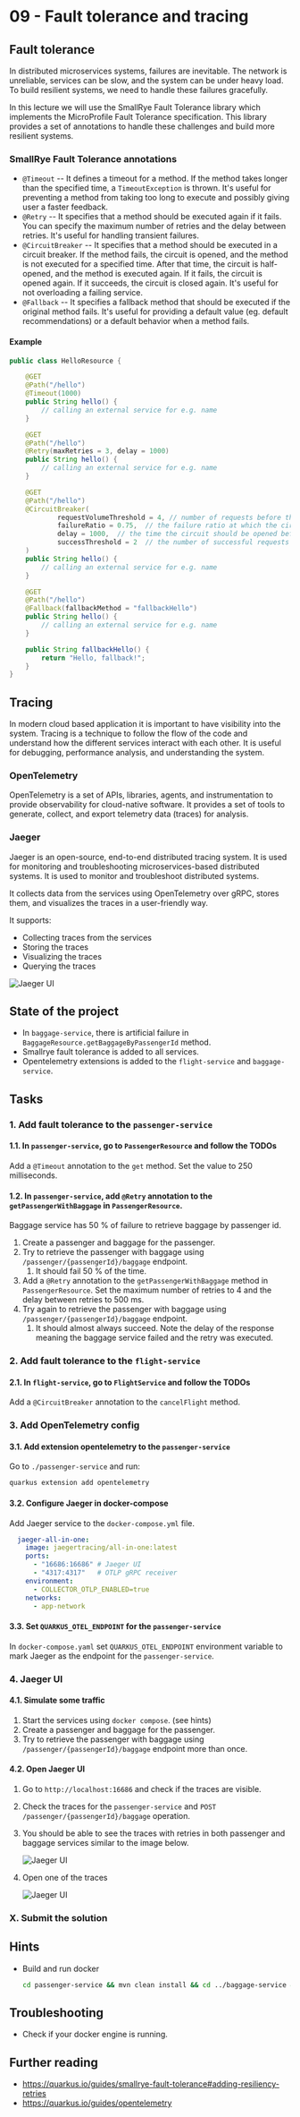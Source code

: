 # 09 - Fault tolerance and tracing

## Fault tolerance

In distributed microservices systems, failures are inevitable. The network is unreliable, services can be slow, and the
system can be under heavy load. To build resilient systems, we need to handle these failures gracefully.

In this lecture we will use the SmallRye Fault Tolerance library which implements the MicroProfile Fault Tolerance
specification. This library provides a set of annotations to handle these challenges and build more resilient systems.

### SmallRye Fault Tolerance annotations

- `@Timeout` -- It defines a timeout for a method. If the method takes longer than the specified time,
  a `TimeoutException` is thrown. It's useful for preventing a method from taking too long to execute and possibly
  giving user a faster feedback.
- `@Retry` -- It specifies that a method should be executed again if it fails. You can specify the maximum number of
  retries and the delay between retries. It's useful for handling transient failures.
- `@CircuitBreaker` -- It specifies that a method should be executed in a circuit breaker. If the method fails, the
  circuit is opened, and the method is not executed for a specified time. After that time, the circuit is half-opened,
  and the method is executed again. If it fails, the circuit is opened again. If it succeeds, the circuit is closed
  again. It's useful for not overloading a failing service.
- `@Fallback` -- It specifies a fallback method that should be executed if the original method fails. It's useful for
  providing a default value (eg. default recommendations) or a default behavior when a method fails.

#### Example

```java
public class HelloResource {

    @GET
    @Path("/hello")
    @Timeout(1000)
    public String hello() {
        // calling an external service for e.g. name
    }

    @GET
    @Path("/hello")
    @Retry(maxRetries = 3, delay = 1000)
    public String hello() {
        // calling an external service for e.g. name
    }

    @GET
    @Path("/hello")
    @CircuitBreaker(
            requestVolumeThreshold = 4, // number of requests before the circuit is opened 
            failureRatio = 0.75,  // the failure ratio at which the circuit should open
            delay = 1000,  // the time the circuit should be opened before it's half-opened
            successThreshold = 2  // the number of successful requests before the circuit is closed again
    )
    public String hello() {
        // calling an external service for e.g. name
    }

    @GET
    @Path("/hello")
    @Fallback(fallbackMethod = "fallbackHello")
    public String hello() {
        // calling an external service for e.g. name
    }

    public String fallbackHello() {
        return "Hello, fallback!";
    }
}
```

## Tracing

In modern cloud based application it is important to have visibility into the system. Tracing is a technique to follow the flow of the code and understand how the different services interact with each other. It is useful for debugging, performance analysis, and understanding the system.

### OpenTelemetry

OpenTelemetry is a set of APIs, libraries, agents, and instrumentation to provide observability for cloud-native software. It provides a set of tools to generate, collect, and export telemetry data (traces) for analysis. 

### Jaeger

Jaeger is an open-source, end-to-end distributed tracing system. It is used for monitoring and troubleshooting microservices-based distributed systems. It is used to monitor and troubleshoot distributed systems.

It collects data from the services using OpenTelemetry over gRPC, stores them, and visualizes the traces in a user-friendly way.

It supports:
- Collecting traces from the services
- Storing the traces
- Visualizing the traces 
- Querying the traces

![Jaeger UI](./img/jaeger-ui.png)

## State of the project

- In `baggage-service`, there is artificial failure in `BaggageResource.getBaggageByPassengerId` method.
- Smallrye fault tolerance is added to all services.
- Opentelemetry extensions is added to the `flight-service` and `baggage-service`.

## Tasks

### 1. Add fault tolerance to the `passenger-service`

#### 1.1. In `passenger-service`, go to `PassengerResource` and follow the TODOs

Add a `@Timeout` annotation to the `get` method. Set the value to 250 milliseconds.

#### 1.2. In `passenger-service`, add `@Retry` annotation to the `getPassengerWithBaggage` in `PassengerResource`.

Baggage service has 50 % of failure to retrieve baggage by passenger id.

1. Create a passenger and baggage for the passenger.
2. Try to retrieve the passenger with baggage using `/passenger/{passengerId}/baggage` endpoint.
   1. It should fail 50 % of the time.
3. Add a `@Retry` annotation to the `getPassengerWithBaggage` method in `PassengerResource`. Set the maximum number of retries to 4 and the delay between retries to 500 ms.
4. Try again to retrieve the passenger with baggage using `/passenger/{passengerId}/baggage` endpoint.
   1. It should almost always succeed. Note the delay of the response meaning the baggage service failed and the retry was executed.

### 2. Add fault tolerance to the `flight-service`

#### 2.1. In `flight-service`, go to `FlightService` and follow the TODOs
 
Add a `@CircuitBreaker` annotation to the `cancelFlight` method.

### 3. Add OpenTelemetry config

#### 3.1. Add extension opentelemetry to the `passenger-service`

Go to `./passenger-service` and run:

```bash
quarkus extension add opentelemetry
```

#### 3.2. Configure Jaeger in docker-compose

Add Jaeger service to the `docker-compose.yml` file.

```yaml
  jaeger-all-in-one:
    image: jaegertracing/all-in-one:latest
    ports:
      - "16686:16686" # Jaeger UI
      - "4317:4317"   # OTLP gRPC receiver
    environment:
      - COLLECTOR_OTLP_ENABLED=true
    networks:
      - app-network
```

#### 3.3. Set `QUARKUS_OTEL_ENDPOINT` for the `passenger-service`

In `docker-compose.yaml` set `QUARKUS_OTEL_ENDPOINT` environment variable to mark Jaeger as the endpoint for the `passenger-service`.

### 4. Jaeger UI

#### 4.1. Simulate some traffic

1. Start the services using `docker compose`. (see hints)
2. Create a passenger and baggage for the passenger.
3. Try to retrieve the passenger with baggage using `/passenger/{passengerId}/baggage` endpoint more than once.

#### 4.2. Open Jaeger UI

1. Go to `http://localhost:16686` and check if the traces are visible.
2. Check the traces for the `passenger-service` and `POST /passenger/{passengerId}/baggage` operation.
3. You should be able to see the traces with retries in both passenger and baggage services similar to the image below.

    ![Jaeger UI](./img/jaeger-ui.png)

4. Open one of the traces

    ![Jaeger UI](./img/jaeger-detail.png)

### X. Submit the solution

[//]: # (TODO after setting up github classroom)

## Hints

- Build and run docker
  ```bash
  cd passenger-service && mvn clean install && cd ../baggage-service && mvn clean install && cd ../flight-service && mvn clean install && cd .. && docker compose up --build
  ```

## Troubleshooting

- Check if your docker engine is running.

## Further reading

- https://quarkus.io/guides/smallrye-fault-tolerance#adding-resiliency-retries
- https://quarkus.io/guides/opentelemetry
